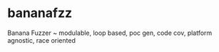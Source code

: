 # bananafzz
Banana Fuzzer ~ modulable, loop based, poc gen, code cov, platform agnostic, race oriented 

